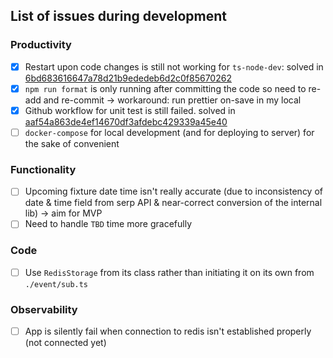 ## List of issues during development

### Productivity

- [x] Restart upon code changes is still not working for `ts-node-dev`: solved in [6bd683616647a78d21b9ededeb6d2c0f85670262](https://github.com/wildan3105/cfc-schedules-tweet/commit/6bd683616647a78d21b9ededeb6d2c0f85670262)
- [x] `npm run format` is only running after committing the code so need to re-add and re-commit -> workaround: run prettier on-save in my local
- [x] Github workflow for unit test is still failed. solved in [aaf54a863de4ef14670df3afdebc429339a45e40](https://github.com/wildan3105/cfc-schedules-tweet/commit/aaf54a863de4ef14670df3afdebc429339a45e40)
- [ ] `docker-compose` for local development (and for deploying to server) for the sake of convenient

### Functionality

- [ ] Upcoming fixture date time isn't really accurate (due to inconsistency of date & time field from serp API & near-correct conversion of the internal lib) -> aim for MVP
- [ ] Need to handle `TBD` time more gracefully

### Code

- [ ] Use `RedisStorage` from its class rather than initiating it on its own from `./event/sub.ts`

### Observability
- [ ] App is silently fail when connection to redis isn't established properly (not connected yet)
